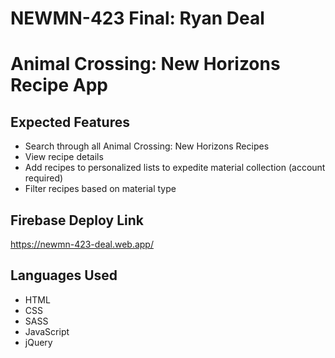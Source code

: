 # NEWMN-423 Final: Ryan Deal

# Animal Crossing: New Horizons Recipe App

## Expected Features

- Search through all Animal Crossing: New Horizons Recipes
- View recipe details
- Add recipes to personalized lists to expedite material collection (account required)
- Filter recipes based on material type

## Firebase Deploy Link

https://newmn-423-deal.web.app/

## Languages Used

- HTML
- CSS
- SASS
- JavaScript
- jQuery
